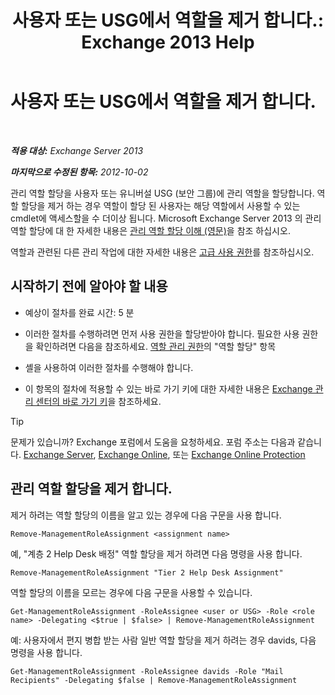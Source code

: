 ﻿---
title: '사용자 또는 USG에서 역할을 제거 합니다.: Exchange 2013 Help'
TOCTitle: 사용자 또는 USG에서 역할을 제거 합니다.
ms:assetid: df3510ef-e0c2-4d3c-81b0-7dc3e70c01a0
ms:mtpsurl: https://technet.microsoft.com/ko-kr/library/Dd351196(v=EXCHG.150)
ms:contentKeyID: 50484378
ms.date: 05/22/2018
mtps_version: v=EXCHG.150
ms.translationtype: MT
---

# 사용자 또는 USG에서 역할을 제거 합니다.

 

_**적용 대상:** Exchange Server 2013_

_**마지막으로 수정된 항목:** 2012-10-02_

관리 역할 할당을 사용자 또는 유니버설 USG (보안 그룹)에 관리 역할을 할당합니다. 역할 할당을 제거 하는 경우 역할이 할당 된 사용자는 해당 역할에서 사용할 수 있는 cmdlet에 액세스할을 수 더이상 됩니다. Microsoft Exchange Server 2013 의 관리 역할 할당에 대 한 자세한 내용은 [관리 역할 할당 이해 (영문)](understanding-management-role-assignments-exchange-2013-help.md)을 참조 하십시오.

역할과 관련된 다른 관리 작업에 대한 자세한 내용은 [고급 사용 권한](advanced-permissions-exchange-2013-help.md)를 참조하십시오.

## 시작하기 전에 알아야 할 내용

  - 예상이 절차를 완료 시간: 5 분

  - 이러한 절차를 수행하려면 먼저 사용 권한을 할당받아야 합니다. 필요한 사용 권한을 확인하려면 다음을 참조하세요. [역할 관리 권한](role-management-permissions-exchange-2013-help.md)의 "역할 할당" 항목

  - 셸을 사용하여 이러한 절차를 수행해야 합니다.

  - 이 항목의 절차에 적용할 수 있는 바로 가기 키에 대한 자세한 내용은 [Exchange 관리 센터의 바로 가기 키](keyboard-shortcuts-in-the-exchange-admin-center-exchange-online-protection-help.md)을 참조하세요.


> [!TIP]
> 문제가 있습니까? Exchange 포럼에서 도움을 요청하세요. 포럼 주소는 다음과 같습니다. <A href="https://go.microsoft.com/fwlink/p/?linkid=60612">Exchange Server</A>, <A href="https://go.microsoft.com/fwlink/p/?linkid=267542">Exchange Online</A>, 또는 <A href="https://go.microsoft.com/fwlink/p/?linkid=285351">Exchange Online Protection</A>



## 관리 역할 할당을 제거 합니다.

제거 하려는 역할 할당의 이름을 알고 있는 경우에 다음 구문을 사용 합니다.

    Remove-ManagementRoleAssignment <assignment name>

예, "계층 2 Help Desk 배정" 역할 할당을 제거 하려면 다음 명령을 사용 합니다.

    Remove-ManagementRoleAssignment "Tier 2 Help Desk Assignment"

역할 할당의 이름을 모르는 경우에 다음 구문을 사용할 수 있습니다.

    Get-ManagementRoleAssignment -RoleAssignee <user or USG> -Role <role name> -Delegating <$true | $false> | Remove-ManagementRoleAssignment 

예: 사용자에서 편지 병합 받는 사람 일반 역할 할당을 제거 하려는 경우 davids, 다음 명령을 사용 합니다.

    Get-ManagementRoleAssignment -RoleAssignee davids -Role "Mail Recipients" -Delegating $false | Remove-ManagementRoleAssignment

